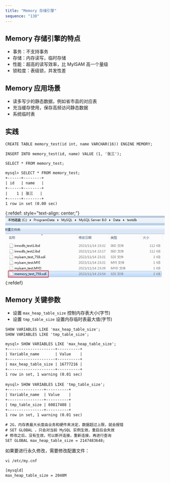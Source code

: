 ```yaml
---
title: "Memory 存储引擎"
sequence: "130"
---
```


## Memory 存储引擎的特点

- 事务：不支持事务
- 存储：内存读写，临时存储
- 性能：超高的读写效率，比 MyISAM 高一个量级
- 锁粒度：表级锁，并发性差

## Memory 应用场景

- 读多写少的静态数据，例如省市县的对应表
- 充当缓存使用，保存高频访问静态数据
- 系统临时表


## 实践

```mysql
CREATE TABLE memory_test(id int, name VARCHAR(16)) ENGINE MEMORY;
```

```text
INSERT INTO memory_test(id, name) VALUE (1, '张三');
```

```text
SELECT * FROM memory_test;
```

```text
mysql> SELECT * FROM memory_test;
+------+--------+
| id   | name   |
+------+--------+
|    1 | 张三   |
+------+--------+
1 row in set (0.00 sec)
```

{:refdef: style="text-align: center;"}
![](/assets/images/db/mysql/storage/windows-storage-data-directory-memory.png)
{:refdef}

## Memory 关键参数

- 设置 `max_heap_table_size` 控制内存表大小(字节)
- 设置 `tmp_table_size` 设置内存临时表最大值(字节)

```mysql
SHOW VARIABLES LIKE 'max_heap_table_size';
SHOW VARIABLES LIKE 'tmp_table_size';
```

```text
mysql> SHOW VARIABLES LIKE 'max_heap_table_size';
+---------------------+----------+
| Variable_name       | Value    |
+---------------------+----------+
| max_heap_table_size | 16777216 |
+---------------------+----------+
1 row in set, 1 warning (0.01 sec)

mysql> SHOW VARIABLES LIKE 'tmp_table_size';
+----------------+----------+
| Variable_name  | Value    |
+----------------+----------+
| tmp_table_size | 60817408 |
+----------------+----------+
1 row in set, 1 warning (0.01 sec)
```

```mysql
# 2G，内存表最大长度由业务和硬件来决定，数据超过上限，就会报错
# SET GLOBAL ，只会对当前 MySQL 实例生效，重启后会失效
# 修改之后，没有生效，可以断开连接，重新连接，再进行查询
SET GLOBAL max_heap_table_size = 2147483648;
```


如果要进行永久修改，需要修改配置文件：

```text
vi /etc/my.cnf
```

```text
[mysqld]
max_heap_table_size = 2048M
```

